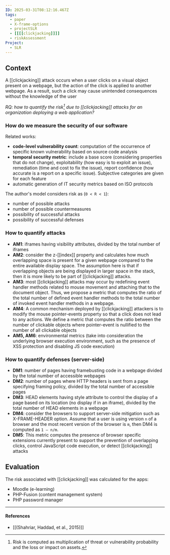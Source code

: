 ```yaml
---
ID: 2025-03-31T08:12:16.467Z
tags:
  - paper
  - X-frame-options
  - projectSLR
  - [[[[clickjacking]]]]
  - riskAssessment
Project:
  - SLR
---
```

## Context

A [[clickjacking]] attack occurs when a user clicks on a visual object present on a webpage, but the action of the click is applied to another webpage. As a result, such a click may cause unintended consequences without the knowledge of the user

*RQ: how to quantify the risk[^1] due to [[clickjacking]] attacks for an organization deploying a web application?*

### How do we measure the security of our software

Related works:
- **code-level vulnerability count**: computation of the occurrence of specific known vulnerability based on source code analysis
- **temporal security metric**: include a base score (considering properties that do not change), exploitability (how easy is to exploit an issue), remediation (time and cost to fix the issue), report confidence (how accurate is a report on a specific issue). Subjective categories are given for each feature
- automatic generation of IT security metrics based on ISO protocols

The author's model considers risk as (`0 < R < 1`):
- number of possible attacks
- number of possible countermeasures
- possibility of successful attacks
- possibility of successful defenses

### How to quantify attacks

- **AM1**:  iframes having visibility attributes, divided by the total number of iframes
- **AM2**: consider the z-[[index]] property and calculates how much overlapping space is present for a given webpage compared to the entire available display space. The assumption here is that if overlapping objects are being displayed in larger space in the stack, then it is more likely to be part of [[clickjacking]] attacks.
- **AM3**: most [[clickjacking]] attacks may occur by redefining event handler methods related to mouse movement and attaching that to the document object. Thus, we propose a metric that computes the ratio of the total number of defined event handler methods to the total number of invoked event handler methods in a webpage.
- **AM4**: A common mechanism deployed by [[clickjacking]] attackers is to modify the mouse pointer-events property so that a click does not lead to any actions. We define a metric that computes the ratio between the number of clickable objects where pointer-event is nullified to the number of all clickable objects
- **AM5, AM6**: environmental metrics (take into consideration the underlying browser execution environment, such as the presence of XSS protection and disabling JS code execution)

### How to quantify defenses (server-side)

- **DM1**: number of pages having framebusting code in a webpage divided by the total number of accessible webpages
- **DM2**: number of pages where HTTP headers is sent from a page specifying framing policy, divided by the total number of accessible pages
- **DM3**: HEAD elements having style attribute to control the display of a page based on its location (no display if in an iframe), divided by the total number of HEAD elements in a webpage
- **DM4**: consider the browsers to support server-side mitigation such as X-FRAME-HEADER option. Assume that a user is using version `n` of a browser and the most recent version of the browser is `m`, then DM4 is computed as `1 – n/m`.
- **DM5**: This metric computes the presence of browser specific extensions currently present to support the prevention of overlapping clicks, control JavaScript code execution, or detect [[clickjacking]] attacks

## Evaluation

The risk associated with [[clickjacking]] was calculated for the apps:
- Moodle (e-learning)
- PHP-Fusion (content management system)
- PHP password manager

---
#### References
- [[(Shahriar, Haddad, et al., 2015)]]

[^1]: Risk is computed as multiplication of threat or vulnerability probability and the loss or impact on assets.
